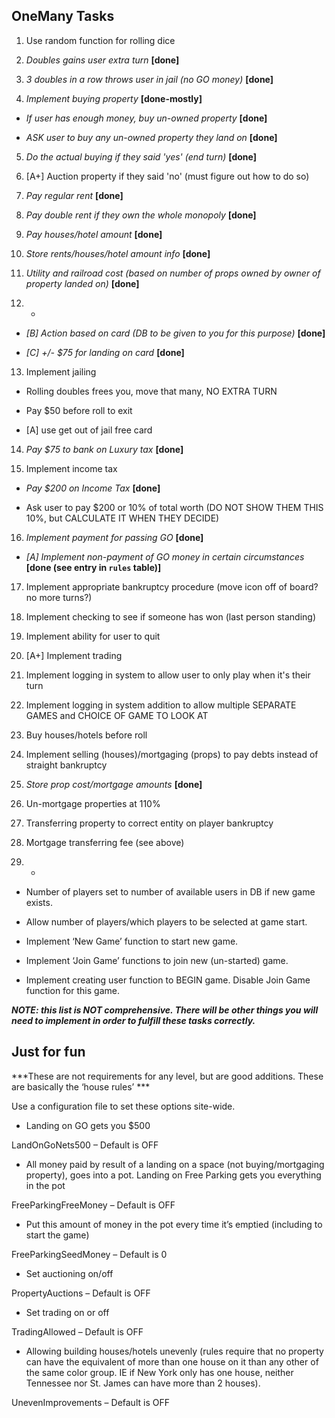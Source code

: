 ## OneMany Tasks

1. Use random function for rolling dice

2. *Doubles gains user extra turn* **[done]**

3. *3 doubles in a row throws user in jail (no GO money)* **[done]**

4. *Implement buying property* **[done-mostly]**

 * *If user has enough money, buy un-owned property* **[done]**

 * *ASK user to buy any un-owned property they land on* **[done]**

5. *Do the actual buying if they said 'yes' (end turn)* **[done]**

6. [A+] Auction property if they said 'no' (must figure out how to do so)

7. *Pay regular rent* **[done]**

8. *Pay double rent if they own the whole monopoly* **[done]**

9. *Pay houses/hotel amount* **[done]**

10. *Store rents/houses/hotel amount info* **[done]**

11. *Utility and railroad cost (based on number of props owned by owner of property landed on)* **[done]**

12. -

 * *[B] Action based on card (DB to be given to you for this purpose)* **[done]**

 * *[C] +/- $75 for landing on card* **[done]**

13. Implement jailing

 * Rolling doubles frees you, move that many, NO EXTRA TURN

 * Pay $50 before roll to exit

 * [A] use get out of jail free card

14. *Pay $75 to bank on Luxury tax* **[done]**

15. Implement income tax

 * *Pay $200 on Income Tax* **[done]**

 * Ask user to pay $200 or 10% of total worth (DO NOT SHOW THEM THIS 10%, but CALCULATE IT WHEN THEY DECIDE)

16. *Implement payment for passing GO* **[done]**

 * *[A] Implement non-payment of GO money in certain circumstances* **[done (see entry in `rules` table)]**

17. Implement appropriate bankruptcy procedure (move icon off of board? no more turns?)

18. Implement checking to see if someone has won (last person standing)

19. Implement ability for user to quit

20. [A+] Implement trading

21. Implement logging in system to allow user to only play when it's their turn

22. Implement logging in system addition to allow multiple SEPARATE GAMES and CHOICE OF GAME TO LOOK AT

23. Buy houses/hotels before roll

24. Implement selling (houses)/mortgaging (props) to pay debts instead of straight bankruptcy

25. *Store prop cost/mortgage amounts* **[done]**

26. Un-mortgage properties at 110%

27. Transferring property to correct entity on player bankruptcy

28. Mortgage transferring fee (see above)

29. -

 * Number of players set to number of available users in DB if new game exists.

 * Allow number of players/which players to be selected at game start.

 * Implement ‘New Game’ function to start new game.

 * Implement ‘Join Game’ functions to join new (un-started) game.

 * Implement creating user function to BEGIN game. Disable Join Game function for this game.

***NOTE: this list is NOT comprehensive.  There will be other things you will need to implement in order to fulfill these tasks correctly.***


## Just for fun

***These are not requirements for any level, but are good additions.  These are basically the ‘house rules’ ***

Use a configuration file to set these options site-wide.

* Landing on GO gets you $500

LandOnGoNets500 – Default is OFF

* All money paid by result of a landing on a space (not buying/mortgaging property), goes into a pot.  Landing on Free Parking gets you everything in the pot

FreeParkingFreeMoney – Default is OFF

* Put this amount of money in the pot every time it’s emptied (including to start the game)

FreeParkingSeedMoney – Default is 0

* Set auctioning on/off

PropertyAuctions – Default is OFF

* Set trading on or off

TradingAllowed – Default is OFF

* Allowing building houses/hotels unevenly (rules require that no property can have the equivalent of more than one house on it than any other of the same color group.  IE if New York only has one house, neither Tennessee nor St. James can have more than 2 houses).

UnevenImprovements – Default is OFF
